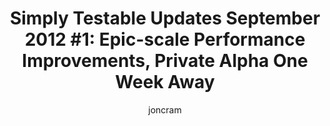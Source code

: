 ---
layout: default
title: "Simply Testable Updates September 2012 #1: Epic-scale Performance Improvements, Private Alpha One Week Away"
short_title: "Simply Testable Updates Sept #1: Epic-scale Performance Improvements"
author: joncram
newsletter:
    issue_number: seventh
    url: https://us5.campaign-archive2.com/?u=ac75e33d993d2b502e333ddd0&amp;id=c51eea7964
    closing_sentence: Expect the next in a week from now, September 12 2012.
    highlights:
        - preparing for next week's private alpha release
        - I ordered a <a href="http://www.hetzner.de/en/hosting/produkte_rootserver/ex4">EX4 dedicated server</a> from Hetzner
        - Reduced the time to load the details for an in-progress ~600 page test from 40 seconds to 2 seconds, then later to 1 second
        - Added HTTP caching headers for non-changing pages such as test results, reducing page load time from about 4 seconds to 0.5 seconds
        - Rewrote how test tasks are assigned to workers to prevent in-progress tests blocking new tests from starting
---